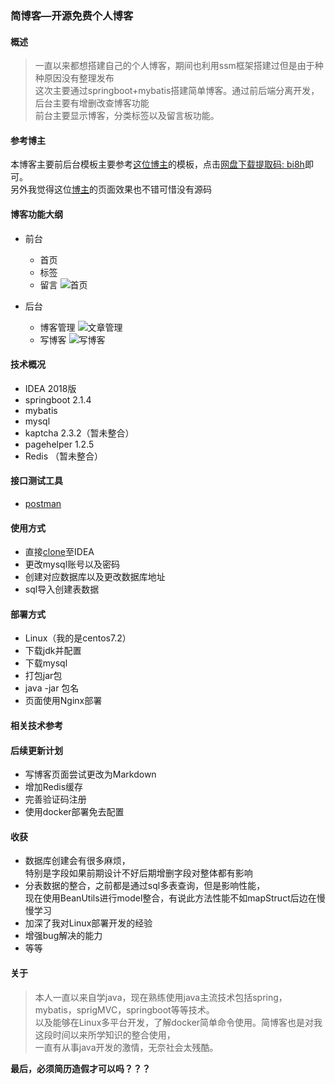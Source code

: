 ### 简博客—开源免费个人博客
#### 概述
> 一直以来都想搭建自己的个人博客，期间也利用ssm框架搭建过但是由于种种原因没有整理发布  
这次主要通过springboot+mybatis搭建简单博客。通过前后端分离开发，后台主要有增删改查博客功能  
前台主要显示博客，分类标签以及留言板功能。 
#### 参考博主
本博客主要前后台模板主要参考[这位博主](http://www.dingyinwu.com/index.html)的模板，点击[网盘下载提取码: bi8h](https://pan.baidu.com/s/14cRvKkbERP9hOOFFY-Cgpg)即可。  
另外我觉得这位[博主](http://13blog.site/)的页面效果也不错可惜没有源码
#### 博客功能大纲
+ 前台
    + 首页
    + 标签
    + 留言
    ![首页](https://upload-images.jianshu.io/upload_images/8504906-6da6014f6850681b.png?imageMogr2/auto-orient/strip%7CimageView2/2/w/1240)

+ 后台
     + 博客管理
     ![文章管理](https://upload-images.jianshu.io/upload_images/8504906-d27792cf2b4654b0.png?imageMogr2/auto-orient/strip%7CimageView2/2/w/1240)
     + 写博客
     ![写博客](https://upload-images.jianshu.io/upload_images/8504906-08ec419d326fa20c.png?imageMogr2/auto-orient/strip%7CimageView2/2/w/1240)

#### 技术概况
+ IDEA 2018版
+ springboot 2.1.4
+ mybatis 
+ mysql
+ kaptcha 2.3.2（暂未整合）
+ pagehelper 1.2.5
+ Redis （暂未整合）

#### 接口测试工具
+ [postman](https://www.getpostman.com/)

#### 使用方式
+ 直接[clone](git@github.com:smfx1314/springboot-blog.git)至IDEA
+ 更改mysql账号以及密码
+ 创建对应数据库以及更改数据库地址
+ sql导入创建表数据

#### 部署方式
+ Linux（我的是centos7.2）
+ 下载jdk并配置
+ 下载mysql
+ 打包jar包
+ java -jar 包名
+ 页面使用Nginx部署
#### 相关技术参考

#### 后续更新计划
+ 写博客页面尝试更改为Markdown
+ 增加Redis缓存
+ 完善验证码注册
+ 使用docker部署免去配置

#### 收获
+ 数据库创建会有很多麻烦，  
  特别是字段如果前期设计不好后期增删字段对整体都有影响 
+ 分表数据的整合，之前都是通过sql多表查询，但是影响性能，  
现在使用BeanUtils进行model整合，有说此方法性能不如mapStruct后边在慢慢学习
+ 加深了我对Linux部署开发的经验
+ 增强bug解决的能力
+ 等等
####  关于
> 本人一直以来自学java，现在熟练使用java主流技术包括spring，mybatis，sprigMVC，springboot等等技术。  
以及能够在Linux多平台开发，了解docker简单命令使用。简博客也是对我这段时间以来所学知识的整合使用，  
一直有从事java开发的激情，无奈社会太残酷。  

**最后，必须简历造假才可以吗？？？**